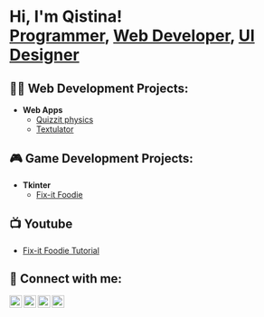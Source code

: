<h1>Hi, I'm Qistina! <br/><a href="https://github.com/joshmadakor1">Programmer</a>, <a href="https://www.linkedin.com/in/joshmadakor/">Web Developer</a>, <a href="https://www.youtube.com/c/joshmadakor">UI Designer</a></h1>

<h2>👨‍💻 Web Development Projects:</h2>

- <b>Web Apps</b>
  - [Quizzit physics](https://github.com/qistinashafizul/quizzit_physics)
  - [Textulator](https://github.com/zainab1005/Textulator.git)
  
<h2>🎮 Game Development Projects:</h2>

- <b>Tkinter</b>
  - [Fix-it Foodie](https://github.com/qistinashafizul/fix-it-foodies)

<h2>📺 Youtube</h2>

- [Fix-it Foodie Tutorial](https://github.com/qistinashafizul/fix-it-foodie)


<h2> 🤳 Connect with me:</h2>

[<img align="left" alt="JoshMadakor | YouTube" width="22px" src="https://cdn.jsdelivr.net/npm/simple-icons@v3/icons/youtube.svg" />][youtube]
[<img align="left" alt="JoshMadakor | Twitter" width="22px" src="https://cdn.jsdelivr.net/npm/simple-icons@v3/icons/twitter.svg" />][twitter]
[<img align="left" alt="JoshMadakor | LinkedIn" width="22px" src="https://cdn.jsdelivr.net/npm/simple-icons@v3/icons/linkedin.svg" />][linkedin]
[<img align="left" alt="JoshMadakor | Instagram" width="22px" src="https://cdn.jsdelivr.net/npm/simple-icons@v3/icons/instagram.svg" />][instagram]

[twitter]: https://twitter.com/qistinabatrisyia
[youtube]: https://www.youtube.com/c/qistinashafizul
[instagram]: https://www.instagram.com/qis.shafizul/
[linkedin]: https://linkedin.com/in/qistinashafizul

<!--
**joshmadakor1/joshmadakor1** is a ✨ _special_ ✨ repository because its `README.md` (this file) appears on your GitHub profile.

Here are some ideas to get you started:

- 🔭 I’m currently working on ...
- 🌱 I’m currently learning ...
- 👯 I’m looking to collaborate on ...
- 🤔 I’m looking for help with ...
- 💬 Ask me about ...
- 📫 How to reach me: ...
- 😄 Pronouns: ...
- ⚡ Fun fact: ...
-->
